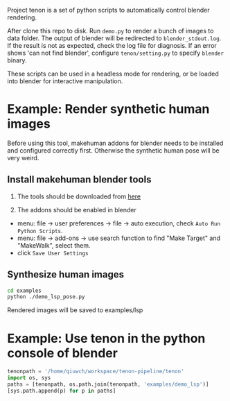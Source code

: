 Project tenon is a set of python scripts to automatically control blender rendering.

After clone this repo to disk. Run `demo.py` to render a bunch of images to data folder. The output of blender will be redirected to `blender_stdout.log`. If the result is not as expected, check the log file for diagnosis. If an error shows 'can not find blender', configure `tenon/setting.py` to specify `blender` binary.

These scripts can be used in a headless mode for rendering, or be loaded into blender for interactive manipulation.

# Example: Render synthetic human images

Before using this tool, makehuman addons for blender needs to be installed and configured correctly first. Otherwise the synthetic human pose will be very weird.

## Install makehuman blender tools
1. The tools should be downloaded from [here](http://www.makehuman.org/download.php)

2. The addons should be enabled in blender
- menu: file -> user preferences -> file -> auto execution, check `Auto Run Python Scripts`.
- menu: file -> add-ons -> use search function to find "Make Target" and "MakeWalk", select them.
- click `Save User Settings`

## Synthesize human images
```bash
cd examples
python ./demo_lsp_pose.py
```

Rendered images will be saved to examples/lsp

# Example: Use tenon in the python console of blender
```python
tenonpath = '/home/qiuwch/workspace/tenon-pipeline/tenon'
import os, sys
paths = [tenonpath, os.path.join(tenonpath, 'examples/demo_lsp')]
[sys.path.append(p) for p in paths]
```
